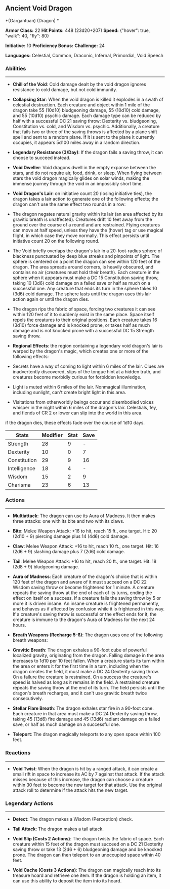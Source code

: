 ## Ancient Void Dragon
*(Gargantuan) (Dragon) *

**Armor Class:** 22
**Hit Points:** 448 (23d20+207)
**Speed:** {"hover": true, "walk": 40, "fly": 80}

**Initiative:** 10
**Proficiency Bonus:**
**Challenge:** 24

**Languages:** Celestial, Common, Draconic, Infernal, Primordial, Void Speech

### Abilities
 --- 
- **Chill of the Void**: Cold damage dealt by the void dragon ignores resistance to cold damage, but not cold immunity.

- **Collapsing Star**: When the void dragon is killed it explodes in a swath of celestial destruction. Each creature and object within 1 mile of the dragon take 55 (10d10) bludgeoning damage, 55 (10d10) cold damage, and 55 (10d10) psychic damage. Each damage type can be reduced by half with a successful DC 21 saving throw: Dexterity vs. bludgeoning, Constitution vs. cold, and Wisdom vs. psychic. Additionally, a creature that fails two or three of the saving throws is affected by a plane shift spell and sent to a random plane. If it is sent to the plane it currently occupies, it appears 5d100 miles away in a random direction.

- **Legendary Resistance (3/Day)**: If the dragon fails a saving throw, it can choose to succeed instead.

- **Void Dweller**: Void dragons dwell in the empty expanse between the stars, and do not require air, food, drink, or sleep. When flying between stars the void dragon magically glides on solar winds, making the immense journey through the void in an impossibly short time.

- **Void Dragon's Lair**: on initiative count 20 (losing initiative ties), the dragon takes a lair action to generate one of the following effects; the dragon can't use the same effect two rounds in a row:

- The dragon negates natural gravity within its lair (an area affected by its gravitic breath is unaffected). Creatures drift 10 feet away from the ground over the course of a round and are restrained. Flying creatures can move at half speed, unless they have the (hover) tag or use magical flight, in which case they move normally. This effect persists until initiative count 20 on the following round.

- The Void briefly overlaps the dragon's lair in a 20-foot-radius sphere of blackness punctuated by deep blue streaks and pinpoints of light. The sphere is centered on a point the dragon can see within 120 feet of the dragon. The area spreads around corners, is heavily obscured, and contains no air (creatures must hold their breath). Each creature in the sphere when it appears must make a DC 15 Constitution saving throw, taking 10 (3d6) cold damage on a failed save or half as much on a successful one. Any creature that ends its turn in the sphere takes 10 (3d6) cold damage. The sphere lasts until the dragon uses this lair action again or until the dragon dies.

- The dragon rips the fabric of space, forcing two creatures it can see within 120 feet of it to suddenly exist in the same place. Space itself repels the creatures to their original positions. Each creature takes 16 (3d10) force damage and is knocked prone, or takes half as much damage and is not knocked prone with a successful DC 15 Strength saving throw.

- **Regional Effects**: the region containing a legendary void dragon's lair is warped by the dragon's magic, which creates one or more of the following effects:

- Secrets have a way of coming to light within 6 miles of the lair. Clues are inadvertently discovered, slips of the tongue hint at a hidden truth, and creatures become morbidly curious for forbidden knowledge.

- Light is muted within 6 miles of the lair. Nonmagical illumination, including sunlight, can't create bright light in this area.

- Visitations from otherworldly beings occur and disembodied voices whisper in the night within 6 miles of the dragon's lair. Celestials, fey, and fiends of CR 2 or lower can slip into the world in this area.

if the dragon dies, these effects fade over the course of 1d10 days.



| Stats | Modifier | Stat | Save
| ---- | ---- | ---- | ---- |
| Strength | 28 | 9 | - |
| Dexterity | 10 | 0 | 7 |
| Constitution | 29 | 9 | 16 |
| Intelligence | 18 | 4 | - |
| Wisdom | 15 | 2 | 9 |
| Charisma | 23 | 6 | 13 |

### Actions
 --- 
- **Multiattack**: The dragon can use its Aura of Madness. It then makes three attacks: one with its bite and two with its claws.

- **Bite**: Melee Weapon Attack: +16 to hit, reach 15 ft., one target. Hit: 20 (2d10 + 9) piercing damage plus 14 (4d6) cold damage.

- **Claw**: Melee Weapon Attack: +16 to hit, reach 10 ft., one target. Hit: 16 (2d6 + 9) slashing damage plus 7 (2d6) cold damage.

- **Tail**: Melee Weapon Attack: +16 to hit, reach 20 ft., one target. Hit: 18 (2d8 + 9) bludgeoning damage.

- **Aura of Madness**: Each creature of the dragon's choice that is within 120 feet of the dragon and aware of it must succeed on a DC 22 Wisdom saving throw or become frightened for 1 minute. A creature repeats the saving throw at the end of each of its turns, ending the effect on itself on a success. If a creature fails the saving throw by 5 or more it is driven insane. An insane creature is frightened permanently, and behaves as if affected by confusion while it is frightened in this way. If a creature's saving throw is successful or the effect ends for it, the creature is immune to the dragon's Aura of Madness for the next 24 hours.

- **Breath Weapons (Recharge 5-6)**: The dragon uses one of the following breath weapons:

- **Gravitic Breath**: The dragon exhales a 90-foot cube of powerful localized gravity, originating from the dragon. Falling damage in the area increases to 1d10 per 10 feet fallen. When a creature starts its turn within the area or enters it for the first time in a turn, including when the dragon creates the field, it must make a DC 24 Dexterity saving throw. On a failure the creature is restrained. On a success the creature's speed is halved as long as it remains in the field. A restrained creature repeats the saving throw at the end of its turn. The field persists until the dragon's breath recharges, and it can't use gravitic breath twice consecutively.

- **Stellar Flare Breath**: The dragon exhales star fire in a 90-foot cone. Each creature in that area must make a DC 24 Dexterity saving throw, taking 45 (13d6) fire damage and 45 (13d6) radiant damage on a failed save, or half as much damage on a successful one.

- **Teleport**: The dragon magically teleports to any open space within 100 feet.

### Reactions
 --- 
- **Void Twist**: When the dragon is hit by a ranged attack, it can create a small rift in space to increase its AC by 7 against that attack. If the attack misses because of this increase, the dragon can choose a creature within 30 feet to become the new target for that attack. Use the original attack roll to determine if the attack hits the new target.

### Legendary Actions
 --- 
- **Detect**: The dragon makes a Wisdom (Perception) check.

- **Tail Attack**: The dragon makes a tail attack.

- **Void Slip (Costs 2 Actions)**: The dragon twists the fabric of space. Each creature within 15 feet of the dragon must succeed on a DC 21 Dexterity saving throw or take 13 (2d6 + 6) bludgeoning damage and be knocked prone. The dragon can then teleport to an unoccupied space within 40 feet.

- **Void Cache (Costs 3 Actions)**: The dragon can magically reach into its treasure hoard and retrieve one item. If the dragon is holding an item, it can use this ability to deposit the item into its hoard.

